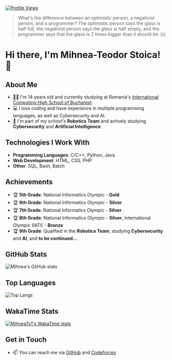 [![Profile Views](https://komarev.com/ghpvc/?username=MihneaTs1&color=blue)](https://github.com/MihneaTs1)

> What's the difference between an optimistic person, a negativist person, and a programmer?
> The optimistic person says the glass is half full, the negativist person says the glass is half empty, and the programmer says that the glass is 2 times bigger than it should be :))).

# Hi there, I'm Mihnea-Teodor Stoica! 👋

## About Me
- 🧑‍🎓 I'm 14 years old and currently studying at Romania's [International Computing High School of Bucharest](https://ichb.ro/).
- 💻 I love coding and have experience in multiple programming languages, as well as Cybersecurity and AI.
- 🤖 I'm part of my school's **Robotics Team** and actively studying **Cybersecurity** and **Artificial Intelligence**.

## Technologies I Work With
- **Programming Languages**: C/C++, Python, Java
- **Web Development**: HTML, CSS, PHP
- **Other**: SQL, Bash, Batch

## Achievements
- 🏆 **5th Grade**: National Informatics Olympic - **Gold**
- 🏆 **6th Grade**: National Informatics Olympic - **Silver**
- 🏆 **7th Grade**: National Informatics Olympic - **Silver**
- 🏆 **8th Grade**: National Informatics Olympic - **Silver**, International Olympic (IATI) - **Bronze**
- 🏆 **9th Grade**: Qualified in the **Robotics Team**, studying **Cybersecurity** and **AI**, and **to be continued...**

## GitHub Stats
![Mihnea's GitHub stats](https://github-readme-stats.vercel.app/api?username=MihneaTs1&show_icons=true&theme=monokai&show=reviews,discussions_started,discussions_answered,prs_merged,prs_merged_percentage)

## Top Languages
![Top Langs](https://github-readme-stats.vercel.app/api/top-langs/?username=MihneaTs1&layout=compact&theme=monokai)

## WakaTime Stats
[![MihneaTs1's WakaTime stats](https://github-readme-stats.vercel.app/api/wakatime?username=MihneaTs1&theme=monokai&layout=default)](https://github.com/anuraghazra/github-readme-stats)

## Get in Touch
- 📫 You can reach me via [GitHub](https://github.com/MihneaTs1) and [Codeforces](https://codeforces.com/profile/KimberlyBruh)

<!---
MihneaTs1/MihneaTs1 is a ✨ special ✨ repository because its `README.md` (this file) appears on your GitHub profile.
You can click the Preview link to take a look at your changes.
--->
